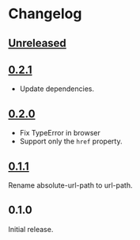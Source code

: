 Changelog
=========

[Unreleased]
------------

[0.2.1]
-------

- Update dependencies.


[0.2.0]
-------

- Fix TypeError in browser
- Support only the `href` property.


[0.1.1]
-------

Rename absolute-url-path to url-path.


0.1.0
-----

Initial release.


[Unreleased]: https://github.com/paulmelnikow/icedfrisby-nock/compare/0.2.1...HEAD
[0.2.1]: https://github.com/paulmelnikow/icedfrisby-nock/compare/0.2.0...0.2.1
[0.2.0]: https://github.com/paulmelnikow/icedfrisby-nock/compare/0.1.1...0.2.0
[0.1.1]: https://github.com/paulmelnikow/icedfrisby-nock/compare/0.1.0...0.1.1
